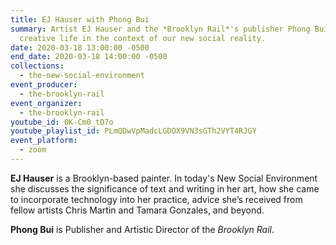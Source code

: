 ```yaml
---
title: EJ Hauser with Phong Bui
summary: Artist EJ Hauser and the *Brooklyn Rail*'s publisher Phong Bui discuss
  creative life in the context of our new social reality.
date: 2020-03-18 13:00:00 -0500
end_date: 2020-03-18 14:00:00 -0500
collections:
  - the-new-social-environment
event_producer:
  - the-brooklyn-rail
event_organizer:
  - the-brooklyn-rail
youtube_id: 0K-Cm0_tD7o
youtube_playlist_id: PLmQDwVpMadcLGDOX9VN3sGTh2VYT4RJGY
event_platform:
  - zoom
---
```



**EJ Hauser** is a Brooklyn-based painter. In today's New Social Environment she discusses the significance of text and writing in her art, how she came to incorporate technology into her practice, advice she’s received from fellow artists Chris Martin and Tamara Gonzales, and beyond.

**Phong Bui** is Publisher and Artistic Director of the *Brooklyn Rail*.